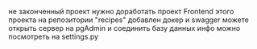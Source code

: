 не законченный проект нужно доработать проект Frontend этого проекта на репозитории "recipes" добавлен докер и swagger можете открыть сервер на pgAdmin и соединить базу данных инфо можно посмотреть на settings.py
